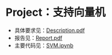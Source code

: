 # Project：支持向量机

- 具体要求见：[Description.pdf](./Description.pdf)
- 报告见：[Report.pdf](./Report/Report.pdf)
- 主要代码见：[SVM.ipynb](./Experiment/SVM.ipynb)